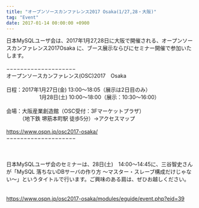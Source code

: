 ```yaml
---
title: "オープンソースカンファレンス2017 Osaka(1/27,28・大阪)"
tag: "Event"
date: 2017-01-14 00:00:00 +0900
---
```


日本MySQLユーザ会は、2017年1月27,28日に大阪で開催される、オープンソースカンファレンス2017Osaka に、ブース展示ならびにセミナー開催で参加いたします。<br>
<br>
−−−−−−−−−−−−−−−−−−−−<br>
オープンソースカンファレンス(OSC)2017　Osaka<br>
<br>
日程：2017年1月27日(金) 13:00〜18:05（展示は2日目のみ）<br>
　　　　　　 1月28日(土) 10:00〜18:00（展示：10:30〜16:00）<br>
<br>
会場：大阪産業創造館（OSC受付：3Fマーケットプラザ）<br>
　　　（地下鉄 堺筋本町駅 徒歩5分）→アクセスマップ<br>
<br>
https://www.ospn.jp/osc2017-osaka/<br>
−−−−−−−−−−−−−−−−−−−−<br>
<br>
<br>
<br>
日本MySQLユーザ会のセミナーは、28日(土)　14:00〜14:45に、三谷智史さんが「MySQL 落ちないDBサーバの作り方 〜マスター・スレーブ構成だけじゃない〜」というタイトルで行います。ご興味のある肩は、ぜひお越しください。<br>
<br>
<br>
https://www.ospn.jp/osc2017-osaka/modules/eguide/event.php?eid=39<br>
<br>
<br>
<br>
